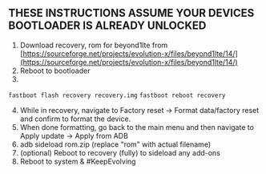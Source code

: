 ## THESE INSTRUCTIONS ASSUME YOUR DEVICES BOOTLOADER IS ALREADY UNLOCKED

1. Download recovery, rom for beyond1lte from [https://sourceforge.net/projects/evolution-x/files/beyond1lte/14/](https://sourceforge.net/projects/evolution-x/files/beyond1lte/14/)
2. Reboot to bootloader
3.
```fastboot flash recovery recovery.img```
```fastboot reboot recovery```

4. While in recovery, navigate to Factory reset -> Format data/factory reset and confirm to format the device.
5. When done formatting, go back to the main menu and then navigate to Apply update -> Apply from ADB
6. adb sideload rom.zip (replace "rom" with actual filename)
7. (optional) Reboot to recovery (fully) to sideload any add-ons
8. Reboot to system & #KeepEvolving
